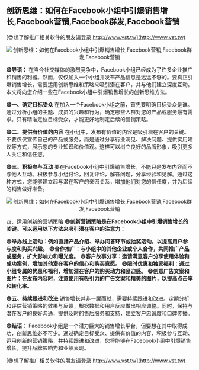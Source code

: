 ## **创新思维：如何在Facebook小组中引爆销售增长,Facebook营销,Facebook群发,Facebook营销**

[😍想了解推广相关软件的朋友请登录 http://www.vst.tw](http://www.vst.tw)

 <center><img src="https://vst.tw/MP4/tuiguang/png/7.png" alt="创新思维：如何在Facebook小组中引爆销售增长,Facebook营销,Facebook群发,Facebook营销"></center>

**😄导语：**
在当今社交媒体的激烈竞争中，Facebook小组已经成为了许多企业推广和销售的利器。然而，仅仅加入一个小组并发布产品信息是远远不够的。要真正引爆销售增长，需要运用创新思维和策略来吸引潜在客户，并与他们建立深度互动。本文将向您介绍一些在Facebook小组中引爆销售增长的创新思维方法。

**😄一、确定目标受众**
在加入一个Facebook小组之前，首先要明确目标受众是谁。通过分析小组的主题、成员的兴趣和行为，确定哪些人群对您的产品或服务最有需求。只有精准定位目标受众，才能更好地制定后续的营销策略。

**😄二、提供有价值的内容**
在小组中，发布有价值的内容是吸引潜在客户的关键。不要仅仅宣传自己的产品或服务，而是通过分享行业洞见、解决问题、提供实用建议等方式，展示您的专业知识和价值观。这样可以树立良好的品牌形象，吸引更多人关注和信任您。

**😄三、积极参与互动**
要在Facebook小组中引爆销售增长，不能只是发布内容而不与他人互动。积极参与小组讨论，回复评论，解答问题，分享经验和见解。通过这种方式，您能够建立起与潜在客户的亲密关系，增加他们对您的信任度，并为后续的销售做好准备。

 <center><img src="https://vst.tw/MP4/tuiguang/png/2.png" alt="创新思维：如何在Facebook小组中引爆销售增长,Facebook营销,Facebook群发,Facebook营销"></center>

四、运用创新的营销策略
**😄创新营销策略是在Facebook小组中引爆销售增长的关键。可以运用以下方法来吸引潜在客户的注意力：**

**😄举办线上活动：例如直播产品介绍、举办问答环节或抽奖活动，以提高用户参与度和购买兴趣。**
**😄合作推广：与小组中的其他企业或个人合作，共同推广产品或服务，扩大影响力和曝光度。**
**😄客户故事分享：邀请满意客户分享使用体验和成功案例，增加其他潜在客户的信心和购买意愿。**
**😄限时优惠和独家福利：通过小组专属的优惠和福利，增加潜在客户的购买动力和紧迫感。**
**😄创意广告文案和图片：在发布内容时，注意使用有吸引力的广告文案和精美的图片，以提高点击率和转化率。**

**😄五、持续跟进和改进**
销售增长并非一蹴而就，需要持续跟进和改进。定期分析和评估营销策略的效果与反馈，根据数据和用户反应做出相应调整。同时，保持与潜在客户的良好沟通，提供及时的售后服务和支持，建立客户忠诚度和口碑传播。

**😄结语：**
Facebook小组是一个潜力巨大的销售增长平台，但要想在其中取得成功，创新思维必不可少。通过确定目标受众、提供有价值的内容、积极参与互动、运用创新的营销策略，并持续跟进和改进，您将能够在Facebook小组中引爆销售增长，提升品牌影响力和业绩表现。

[😍想了解推广相关软件的朋友请登录 http://www.vst.tw](http://www.vst.tw)



